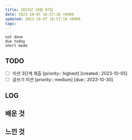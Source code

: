 ```yaml
---
title: 2023년 10월 07일
date: 2023-10-07 16:57:10 +0900
updated: 2023-10-07 16:57:10 +0900
tags: 
---
```


```tasks
not done 
due today
short mode
```

## TODO
- [ ] 미션 3단계 제출  [priority:: highest]  [created:: 2023-10-05]
- [ ] 글쓰기 미션  [priority:: medium]  [due:: 2023-10-30]

## LOG

## 배운 것

## 느낀 것